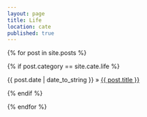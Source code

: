 ```yaml
---
layout: page
title: Life
location: cate
published: true
---
```


<div class="posts">
  {% for post in site.posts %}
  
  {% if post.category == site.cate.life %}
  <div class="post" style="margin: 0 0 1em 0;">
    <span class="post-date-horizon">{{ post.date | date_to_string }}</span>
	   »   
    <a class="post-title" href="{{ post.url }}">
        {{ post.title }}
    </a>	

  </div>
  {% endif %}
  
  {% endfor %}
</div>
